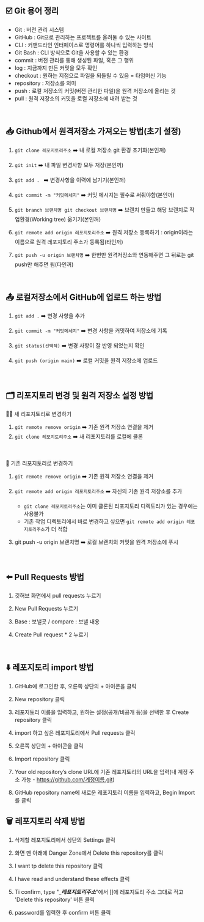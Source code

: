 ## ☑️ Git 용어 정리
* Git : 버전 관리 시스템
* GitHub : Git으로 관리하는 프로젝트를 올려둘 수 있는 사이트
* CLI : 커맨드라인 인터페이스로 명령어를 하나씩 입력하는 방식
* Git Bash : CLI 방식으로 Git을 사용할 수 있는 환경
* commit : 버전 관리를 통해 생성된 파일, 혹은 그 행위
* log : 지금까지 만든 커밋을 모두 확인
* checkout : 원하는 지점으로 파일을 되돌릴 수 있음 = 타임머신 기능
* repository : 저장소를 의미
* push : 로컬 저장소의 커밋(버전 관리한 파일)을 원격 저장소에 올리는 것
* pull : 원격 저장소의 커밋을 로컬 저장소에 내려 받는 것
<br>

## 📥 Github에서 원격저장소 가져오는 방법(초기 설정)

1. `git clone 레포지토리주소` ➡️ 내 로컬 저장소 git 환경 초기화(본인꺼)

2. `git init` ➡️ 내 파일 변경사항 모두 저장(본인꺼)

3. `git add . ` ➡️ 변경사항을 이력에 남기기(본인꺼)

4. `git commit -m "커밋메세지"` ➡️ 커밋 메시지는 필수로 써줘야함(본인꺼)

5. `git branch 브랜치명 git checkout 브랜치명` ➡️ 브랜치 만들고 해당 브랜치로 작업환경(Working tree) 옮기기(본인꺼)

6. `git remote add origin 레포지토리주소` ➡️ 원격 저장소 등록하기 : origin이라는 이름으로 원격 레포지토리 주소가 등록됨(타인꺼)

7. `git push -u origin 브랜치명` ➡️ 한번만 원격저장소와 연동해주면 그 뒤로는 git push만 해주면 됨(타인꺼)
  
<br>

## 📤 로컬저장소에서 GitHub에 업로드 하는 방법
  
1. `git add .` ➡️ 변경 사항을 추가

2. `git commit -m "커밋메세지"`  ➡️ 변경 사항을 커밋하여 저장소에 기록

3. `git status(선택적)` ➡️ 변경 사항이 잘 반영 되었는지 확인

4. `git push (origin main)` ➡️ 로컬 커밋을 원격 저장소에 업로드
<br>

## 🗂️ 리포지토리 변경 및 원격 저장소 설정 방법
⛓️‍💥 새 리포지토리로 변경하기
 1. `git remote remove origin` ➡️ 기존 원격 저장소 연결을 제거
 2. `git clone 레포지토리주소` ➡️ 새 리포지토리를 로컬에 클론

<br>

🔗 기존 리포지토리로 변경하기
 1. `git remote remove origin` ➡️ 기존 원격 저장소 연결을 제거
 2. `git remote add origin 레포지토리주소` ➡️ 자신의 기존 원격 저장소를 추가

    * `git clone 레포지토리주소`는 이미 클론된 리포지토리 디렉토리가 있는 경우에는 사용불가
    * 기존 작업 디렉토리에서 바로 변경하고 싶으면 `git remote add origin 레포지토리주소`가 더 적합

 3. git push -u origin 브랜치명 ➡️ 로컬 브랜치의 커밋을 원격 저장소에 푸시

<br>

## ⬅️ Pull Requests 방법
1. 깃허브 화면에서 pull requests 누르기

2. New Pull Requests 누르기

3. Base : 보낼곳 / compare : 보낼 내용

4. Create Pull request * 2 누르기

<br>

## ⬇️ 레포지토리 import 방법
1. GitHub에 로그인한 후, 오른쪽 상단의 + 아이콘을 클릭

2. New repository 클릭

3. 레포지토리 이름을 입력하고, 원하는 설정(공개/비공개 등)을 선택한 후 Create repository 클릭

4. import 하고 싶은 레포지토리에서 Pull requests 클릭

5. 오른쪽 상단의 + 아이콘을 클릭

6. Import repository 클릭

7. Your old repository’s clone URL에 기존 레포지토리의 URL을 입력(내 계정 주소 가능 - https://github.com/계정이름.git)

8. GitHub repository name에 새로운 레포지토리 이름을 입력하고, Begin Import를 클릭


## 🗑️ 레포지토리 삭제 방법
1. 삭제할 레포지토리에서 상단의 Settings 클릭

2. 화면 맨 아래에 Danger Zone에서 Delete this repository를 클릭

3. I want tp delete this repository 클릭

4. I have read and understand these effects 클릭

3. Ti confirm, type "____레포지토리주소___"에서 []에 레포지토리 주소 그대로 적고 'Delete this repository' 버튼 클릭

4. password를 입력한 후 confirm 버튼 클릭


